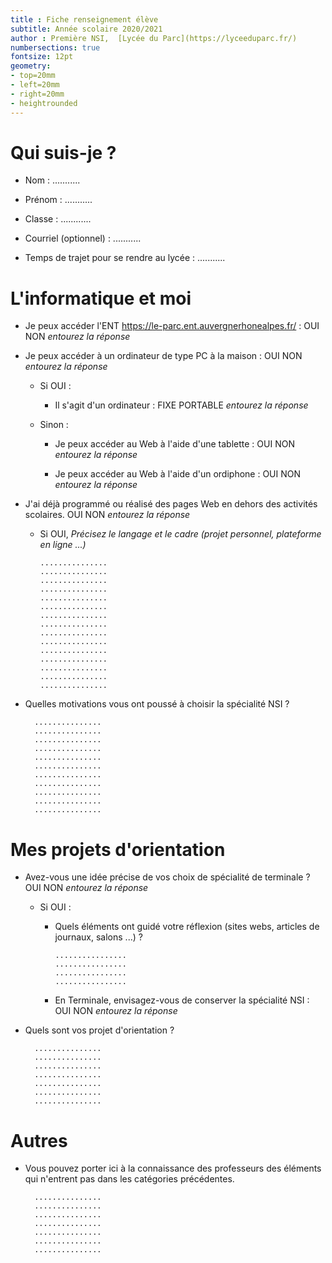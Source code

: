```yaml
---
title : Fiche renseignement élève
subtitle: Année scolaire 2020/2021
author : Première NSI,  [Lycée du Parc](https://lyceeduparc.fr/)
numbersections: true
fontsize: 12pt
geometry:
- top=20mm
- left=20mm
- right=20mm
- heightrounded    
--- 
```


# Qui suis-je ?

* Nom :  ...........
  
* Prénom :  ...........

* Classe : ............
  
* Courriel (optionnel) :  ...........
  
* Temps de trajet pour se rendre au lycée :   ...........

# L'informatique et moi

* Je peux accéder l'ENT  <https://le-parc.ent.auvergnerhonealpes.fr/>  :    OUI    NON    _entourez la réponse_
  
* Je peux accéder à un ordinateur de type PC à la maison :    OUI    NON    _entourez la réponse_
  
  * Si OUI :
  
    * Il s'agit d'un ordinateur :  FIXE      PORTABLE        _entourez la réponse_
  
  * Sinon :
  
    * Je peux accéder au Web à l'aide d'une tablette :  OUI    NON    _entourez la réponse_
  
    * Je peux accéder au Web à l'aide d'un ordiphone :  OUI    NON    _entourez la réponse_
  
* J'ai déjà programmé ou réalisé des pages Web en dehors des activités scolaires.  OUI    NON    _entourez la réponse_

  * Si OUI, _Précisez le langage et  le cadre (projet personnel, plateforme en ligne ...)_

        ...............
        ...............
        ...............
        ...............
        ...............
        ...............
        ...............
        ...............
        ...............
        ...............
        ...............
        ...............
        ...............
        ...............
        ...............

* Quelles motivations vous ont poussé à choisir la spécialité NSI ?

        ...............
        ...............
        ...............
        ...............
        ...............
        ...............
        ...............
        ...............
        ...............
        ...............
        ...............


# Mes projets d'orientation


* Avez-vous une idée précise de vos choix de spécialité de terminale ?  OUI    NON    _entourez la réponse_

    * Si OUI :
      * Quels éléments ont guidé votre réflexion (sites webs, articles de journaux, salons ...) ?

            ................
            ................
            ................
            ................

      * En Terminale, envisagez-vous de conserver la spécialité NSI : OUI    NON    _entourez la réponse_

  
* Quels sont vos projet d'orientation ?

        ...............
        ...............
        ...............
        ...............
        ...............
        ...............
        ...............


# Autres

* Vous pouvez porter ici à la connaissance des professeurs des éléments qui n'entrent pas dans les catégories précédentes.


        ...............
        ...............
        ...............
        ...............
        ...............
        ...............
        ...............
